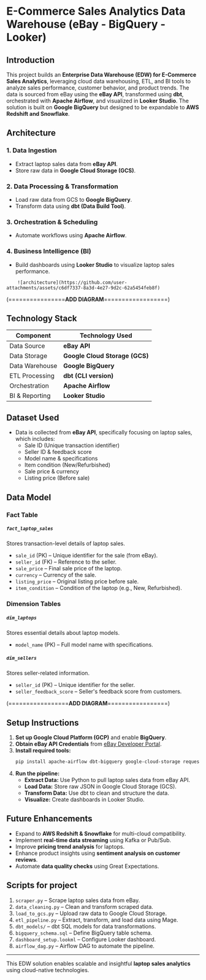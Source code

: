 # E-Commerce Sales Analytics Data Warehouse (eBay - BigQuery - Looker)

## Introduction
This project builds an **Enterprise Data Warehouse (EDW) for E-Commerce Sales Analytics**, leveraging cloud data warehousing, ETL, and BI tools to analyze sales performance, customer behavior, and product trends. The data is sourced from eBay using the **eBay API**, transformed using **dbt**, orchestrated with **Apache Airflow**, and visualized in **Looker Studio**. The solution is built on **Google BigQuery** but designed to be expandable to **AWS Redshift and Snowflake**.

## Architecture
### **1. Data Ingestion**
- Extract laptop sales data from **eBay API**.
- Store raw data in **Google Cloud Storage (GCS)**.

### **2. Data Processing & Transformation**
- Load raw data from GCS to **Google BigQuery**.
- Transform data using **dbt (Data Build Tool)**.

### **3. Orchestration & Scheduling**
- Automate workflows using **Apache Airflow**.

### **4. Business Intelligence (BI)**
- Build dashboards using **Looker Studio** to visualize laptop sales performance.

```
    ![architecture](https://github.com/user-attachments/assets/c6df7337-8a3d-4e27-9d2c-62a5454feb8f)

```

(================**ADD DIAGRAM**==================)

## Technology Stack
| Component        | Technology Used |
|-----------------|----------------|
| Data Source     | **eBay API** |
| Data Storage    | **Google Cloud Storage (GCS)** |
| Data Warehouse  | **Google BigQuery** |
| ETL Processing  | **dbt (CLI version)** |
| Orchestration   | **Apache Airflow** |
| BI & Reporting  | **Looker Studio** |

## Dataset Used
- Data is collected from **eBay API**, specifically focusing on laptop sales, which includes:
  - Sale ID (Unique transaction identifier)
  - Seller ID & feedback score
  - Model name & specifications
  - Item condition (New/Refurbished)
  - Sale price & currency
  - Listing price (Before sale)

## Data Model
### **Fact Table**
##### `fact_laptop_sales`
Stores transaction-level details of laptop sales.
- `sale_id` (PK) – Unique identifier for the sale (from eBay).
- `seller_id` (FK) – Reference to the seller.
- `sale_price` – Final sale price of the laptop.
- `currency` – Currency of the sale.
- `listing_price` – Original listing price before sale.
- `item_condition` – Condition of the laptop (e.g., New, Refurbished).

### **Dimension Tables**
##### `dim_laptops`
Stores essential details about laptop models.
- `model_name` (PK) – Full model name with specifications.

##### `dim_sellers`
Stores seller-related information.
- `seller_id` (PK) – Unique identifier for the seller.
- `seller_feedback_score` – Seller's feedback score from customers.

(=================**ADD DIAGRAM**=================)

## Setup Instructions
1. **Set up Google Cloud Platform (GCP)** and enable **BigQuery**.
2. **Obtain eBay API Credentials** from [eBay Developer Portal](https://developer.ebay.com/).
3. **Install required tools:**
   ```sh
   pip install apache-airflow dbt-bigquery google-cloud-storage requests pandas
   ```
4. **Run the pipeline:**
   - **Extract Data:** Use Python to pull laptop sales data from eBay API.
   - **Load Data:** Store raw JSON in Google Cloud Storage (GCS).
   - **Transform Data:** Use dbt to clean and structure the data.
   - **Visualize:** Create dashboards in Looker Studio.

## Future Enhancements
- Expand to **AWS Redshift & Snowflake** for multi-cloud compatibility.
- Implement **real-time data streaming** using Kafka or Pub/Sub.
- Improve **pricing trend analysis** for laptops.
- Enhance product insights using **sentiment analysis on customer reviews**.
- Automate **data quality checks** using Great Expectations.

## Scripts for project
1. `scraper.py` – Scrape laptop sales data from eBay.
2. `data_cleaning.py` – Clean and transform scraped data.
3. `load_to_gcs.py` – Upload raw data to Google Cloud Storage.
4. `etl_pipeline.py` – Extract, transform, and load data using Mage.
5. `dbt_models/` – dbt SQL models for data transformations.
6. `bigquery_schema.sql` – Define BigQuery table schema.
7. `dashboard_setup.lookml` – Configure Looker dashboard.
8. `airflow_dag.py` – Airflow DAG to automate the pipeline.

---
This EDW solution enables scalable and insightful **laptop sales analytics** using cloud-native technologies.
